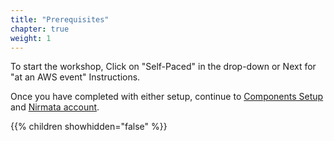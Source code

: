 ```yaml
---
title: "Prerequisites"
chapter: true
weight: 1
---
```


To start the workshop, Click on "Self-Paced" in the drop-down or Next for "at an AWS event" Instructions.

Once you have completed with either setup, continue to [Components Setup](1_setup/3_components_setup.html) and [Nirmata account](1_setup/14_nirmata_account.html).

{{% children showhidden="false" %}}
